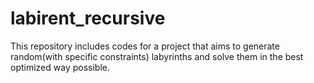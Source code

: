 # labirent_recursive
This repository includes codes for a project that aims to generate random(with specific constraints) labyrinths and solve them in the best optimized way possible.
